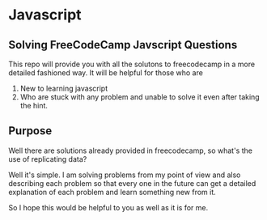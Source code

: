 # Javascript
## Solving FreeCodeCamp Javscript Questions
This repo will provide you with all the solutons to freecodecamp in a more detailed fashioned way.
It will be helpful for those who are
1. New to learning javascript
2. Who are stuck with any problem and unable to solve it even after taking the hint.
## Purpose
Well there are solutions already provided in freecodecamp, so what's the use of replicating data?

Well it's simple. I am solving problems from my point of view and also describing each problem so that every one in the future can get a detailed explanation of each problem and learn something new from it.

So I hope this would be helpful to you as well as it is for me.
